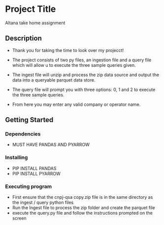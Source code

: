 # Project Title

Altana take home assignment

## Description

* Thank you for taking the time to look over my projecct!

* The project consists of two py files, an ingestion file and a query file which will allow u to execute the three sample queries given.

* The ingest file will unzip and process the zip data source and output the data into a queryable parquet data store. 

* The query file will prompt you with three options: 0, 1 and 2 to execute the three sample queries.

* From here you may enter any valid company or operator name.

## Getting Started

### Dependencies

* MUST HAVE PANDAS AND PYARROW


### Installing

* PIP INSTALL PANDAS
* PIP INSTALL PYARROW

### Executing program

* First ensure that the cnpj-qsa copy.zip file is in the same directory as the ingest / query python files
* Run the Ingest file to process the zip folder and create the parquet file
* execute the query.py file and follow the instructions prompted on the screen


